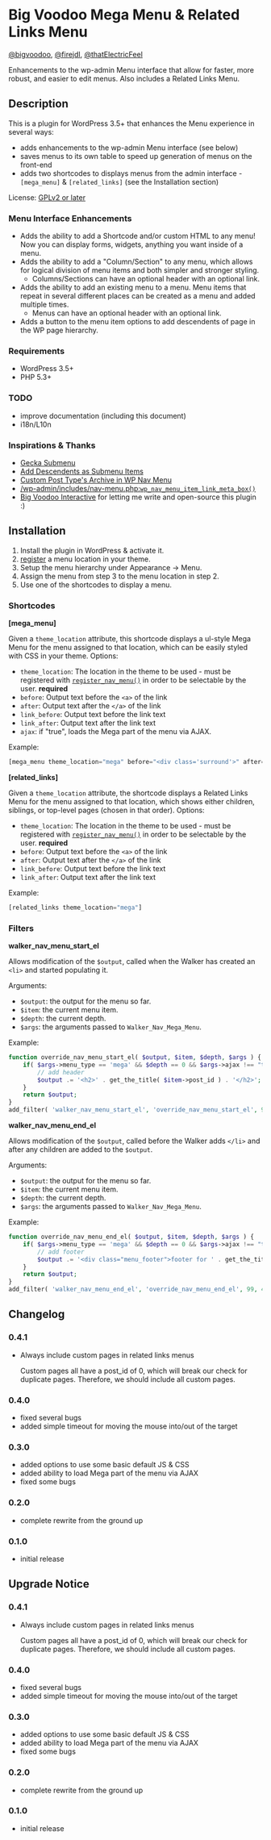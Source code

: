 # Big Voodoo Mega Menu & Related Links Menu
[@bigvoodoo](https://github.com/bigvoodoo), [@firejdl](https://github.com/firejdl), [@thatElectricFeel](https://github.com/thatElectricFeel)

Enhancements to the wp-admin Menu interface that allow for faster, more robust, and easier to edit menus. Also includes a Related Links Menu.

## Description

This is a plugin for WordPress 3.5+ that enhances the Menu experience in several ways:

* adds enhancements to the wp-admin Menu interface (see below)
* saves menus to its own table to speed up generation of menus on the front-end
* adds two shortcodes to displays menus from the admin interface - `[mega_menu]` & `[related_links]` (see the Installation section)

License: [GPLv2 or later](http://www.gnu.org/licenses/gpl-2.0.html)

### Menu Interface Enhancements

* Adds the ability to add a Shortcode and/or custom HTML to any menu! Now you can display forms, widgets, anything you want inside of a menu.
* Adds the ability to add a "Column/Section" to any menu, which allows for logical division of menu items and both simpler and stronger styling.
  * Columns/Sections can have an optional header with an optional link.
* Adds the ability to add an existing menu to a menu. Menu items that repeat in several different places can be created as a menu and added multiple times.
  * Menus can have an optional header with an optional link.
* Adds a button to the menu item options to add descendents of page in the WP page hierarchy.

### Requirements

* WordPress 3.5+
* PHP 5.3+

### TODO

* improve documentation (including this document)
* i18n/L10n

### Inspirations & Thanks

* [Gecka Submenu](https://github.com/Gecka-Apps/Wordpress_Gecka_Submenu)
* [Add Descendents as Submenu Items](http://wordpress.org/plugins/add-descendants-as-submenu-items)
* [Custom Post Type's Archive in WP Nav Menu](http://wordpress.org/plugins/add-custom-post-types-archive-to-nav-menus)
* [/wp-admin/includes/nav-menu.php:`wp_nav_menu_item_link_meta_box()`](http://core.trac.wordpress.org/browser/tags/3.3.1/wp-admin/includes/nav-menu.php#L573)
* [Big Voodoo Interactive](http://www.bigvoodoo.com) for letting me write and open-source this plugin :)

## Installation

1. Install the plugin in WordPress & activate it.
1. [register](http://codex.wordpress.org/Function_Reference/register_nav_menu) a menu location in your theme.
1. Setup the menu hierarchy under Appearance -> Menu.
1. Assign the menu from step 3 to the menu location in step 2.
1. Use one of the shortcodes to display a menu.

### Shortcodes

**[mega_menu]**

Given a `theme_location` attribute, this shortcode displays a ul-style Mega Menu for the menu assigned to that location, which can be easily styled with CSS in your theme.
Options:

* `theme_location`: The location in the theme to be used - must be registered with [`register_nav_menu()`](http://codex.wordpress.org/Function_Reference/register_nav_menu) in order to be selectable by the user. **required**
* `before`: Output text before the `<a>` of the link
* `after`: Output text after the `</a>` of the link
* `link_before`: Output text before the link text
* `link_after`: Output text after the link text
* `ajax`: if "true", loads the Mega part of the menu via AJAX.

Example:
```php
[mega_menu theme_location="mega" before="<div class='surround'>" after="</div>" link_before="<span>" link_after="</span>"]
```

**[related_links]**

Given a `theme_location` attribute, the shortcode displays a Related Links Menu for the menu assigned to that location, which shows either children, siblings, or top-level pages (chosen in that order).
Options:

* `theme_location`: The location in the theme to be used - must be registered with [`register_nav_menu()`](http://codex.wordpress.org/Function_Reference/register_nav_menu) in order to be selectable by the user. **required**
* `before`: Output text before the `<a>` of the link
* `after`: Output text after the `</a>` of the link
* `link_before`: Output text before the link text
* `link_after`: Output text after the link text

Example:
```php
[related_links theme_location="mega"]
```

### Filters

**walker_nav_menu_start_el**

Allows modification of the `$output`, called when the Walker has created an `<li>` and started populating it.

Arguments:

* `$output`: the output for the menu so far.
* `$item`: the current menu item.
* `$depth`: the current depth.
* `$args`: the arguments passed to `Walker_Nav_Mega_Menu`.

Example:

```php
function override_nav_menu_start_el( $output, $item, $depth, $args ) {
	if( $args->menu_type == 'mega' && $depth == 0 && $args->ajax !== "true" ) {
		// add header
		$output .= '<h2>' . get_the_title( $item->post_id ) . '</h2>';
	}
	return $output;
}
add_filter( 'walker_nav_menu_start_el', 'override_nav_menu_start_el', 99, 4 );
```

**walker_nav_menu_end_el**

Allows modification of the `$output`, called before the Walker adds `</li>` and after any children are added to the `$output`.

Arguments:

* `$output`: the output for the menu so far.
* `$item`: the current menu item.
* `$depth`: the current depth.
* `$args`: the arguments passed to `Walker_Nav_Mega_Menu`.

Example:

```php
function override_nav_menu_end_el( $output, $item, $depth, $args ) {
	if( $args->menu_type == 'mega' && $depth == 0 && $args->ajax !== "true" ) {
		// add footer
		$output .= '<div class="menu_footer">footer for ' . get_the_title( $item->post_id ) . '</div>';
	}
	return $output;
}
add_filter( 'walker_nav_menu_end_el', 'override_nav_menu_end_el', 99, 4 );
```

## Changelog

### 0.4.1

* Always include custom pages in related links menus

	Custom pages all have a post_id of 0, which will break our check for duplicate pages. Therefore, we should include all custom pages.

### 0.4.0

* fixed several bugs
* added simple timeout for moving the mouse into/out of the target

### 0.3.0

* added options to use some basic default JS & CSS
* added ability to load Mega part of the menu via AJAX
* fixed some bugs

### 0.2.0

* complete rewrite from the ground up

### 0.1.0

* initial release

## Upgrade Notice

### 0.4.1

* Always include custom pages in related links menus

	Custom pages all have a post_id of 0, which will break our check for duplicate pages. Therefore, we should include all custom pages.

### 0.4.0

* fixed several bugs
* added simple timeout for moving the mouse into/out of the target

### 0.3.0

* added options to use some basic default JS & CSS
* added ability to load Mega part of the menu via AJAX
* fixed some bugs

### 0.2.0

* complete rewrite from the ground up

### 0.1.0

* initial release
